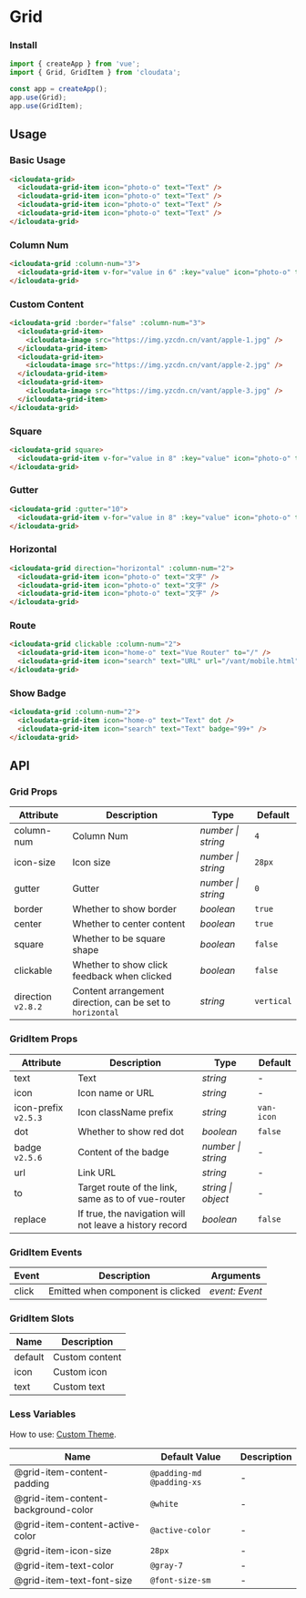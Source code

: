 # Grid

### Install

```js
import { createApp } from 'vue';
import { Grid, GridItem } from 'cloudata';

const app = createApp();
app.use(Grid);
app.use(GridItem);
```

## Usage

### Basic Usage

```html
<icloudata-grid>
  <icloudata-grid-item icon="photo-o" text="Text" />
  <icloudata-grid-item icon="photo-o" text="Text" />
  <icloudata-grid-item icon="photo-o" text="Text" />
  <icloudata-grid-item icon="photo-o" text="Text" />
</icloudata-grid>
```

### Column Num

```html
<icloudata-grid :column-num="3">
  <icloudata-grid-item v-for="value in 6" :key="value" icon="photo-o" text="Text" />
</icloudata-grid>
```

### Custom Content

```html
<icloudata-grid :border="false" :column-num="3">
  <icloudata-grid-item>
    <icloudata-image src="https://img.yzcdn.cn/vant/apple-1.jpg" />
  </icloudata-grid-item>
  <icloudata-grid-item>
    <icloudata-image src="https://img.yzcdn.cn/vant/apple-2.jpg" />
  </icloudata-grid-item>
  <icloudata-grid-item>
    <icloudata-image src="https://img.yzcdn.cn/vant/apple-3.jpg" />
  </icloudata-grid-item>
</icloudata-grid>
```

### Square

```html
<icloudata-grid square>
  <icloudata-grid-item v-for="value in 8" :key="value" icon="photo-o" text="Text" />
</icloudata-grid>
```

### Gutter

```html
<icloudata-grid :gutter="10">
  <icloudata-grid-item v-for="value in 8" :key="value" icon="photo-o" text="Text" />
</icloudata-grid>
```

### Horizontal

```html
<icloudata-grid direction="horizontal" :column-num="2">
  <icloudata-grid-item icon="photo-o" text="文字" />
  <icloudata-grid-item icon="photo-o" text="文字" />
  <icloudata-grid-item icon="photo-o" text="文字" />
</icloudata-grid>
```

### Route

```html
<icloudata-grid clickable :column-num="2">
  <icloudata-grid-item icon="home-o" text="Vue Router" to="/" />
  <icloudata-grid-item icon="search" text="URL" url="/vant/mobile.html" />
</icloudata-grid>
```

### Show Badge

```html
<icloudata-grid :column-num="2">
  <icloudata-grid-item icon="home-o" text="Text" dot />
  <icloudata-grid-item icon="search" text="Text" badge="99+" />
</icloudata-grid>
```

## API

### Grid Props

| Attribute | Description | Type | Default |
| --- | --- | --- | --- |
| column-num | Column Num | _number \| string_ | `4` |
| icon-size | Icon size | _number \| string_ | `28px` |
| gutter | Gutter | _number \| string_ | `0` |
| border | Whether to show border | _boolean_ | `true` |
| center | Whether to center content | _boolean_ | `true` |
| square | Whether to be square shape | _boolean_ | `false` |
| clickable | Whether to show click feedback when clicked | _boolean_ | `false` |
| direction `v2.8.2` | Content arrangement direction, can be set to `horizontal` | _string_ | `vertical` |

### GridItem Props

| Attribute | Description | Type | Default |
| --- | --- | --- | --- |
| text | Text | _string_ | - |
| icon | Icon name or URL | _string_ | - |
| icon-prefix `v2.5.3` | Icon className prefix | _string_ | `van-icon` |
| dot | Whether to show red dot | _boolean_ | `false` |
| badge `v2.5.6` | Content of the badge | _number \| string_ | - |
| url | Link URL | _string_ | - |
| to | Target route of the link, same as to of vue-router | _string \| object_ | - |
| replace | If true, the navigation will not leave a history record | _boolean_ | `false` |

### GridItem Events

| Event | Description                       | Arguments      |
| ----- | --------------------------------- | -------------- |
| click | Emitted when component is clicked | _event: Event_ |

### GridItem Slots

| Name    | Description    |
| ------- | -------------- |
| default | Custom content |
| icon    | Custom icon    |
| text    | Custom text    |

### Less Variables

How to use: [Custom Theme](#/en-US/theme).

| Name | Default Value | Description |
| --- | --- | --- |
| @grid-item-content-padding | `@padding-md @padding-xs` | - |
| @grid-item-content-background-color | `@white` | - |
| @grid-item-content-active-color | `@active-color` | - |
| @grid-item-icon-size | `28px` | - |
| @grid-item-text-color | `@gray-7` | - |
| @grid-item-text-font-size | `@font-size-sm` | - |
